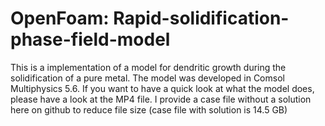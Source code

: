 # OpenFoam: Rapid-solidification-phase-field-model

This is a implementation of a model for dendritic growth during the solidification of a pure metal. The model was developed in Comsol Multiphysics 5.6. If you want to have a quick look at what the model does, please have a look at the MP4 file. I provide a case file without a solution here on github to reduce file size (case file with solution is 14.5 GB)
